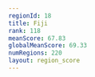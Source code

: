 ```yaml
---
regionId: 18
title: Fiji
rank: 118
meanScore: 67.83
globalMeanScore: 69.33
numRegions: 220
layout: region_score
---
```

